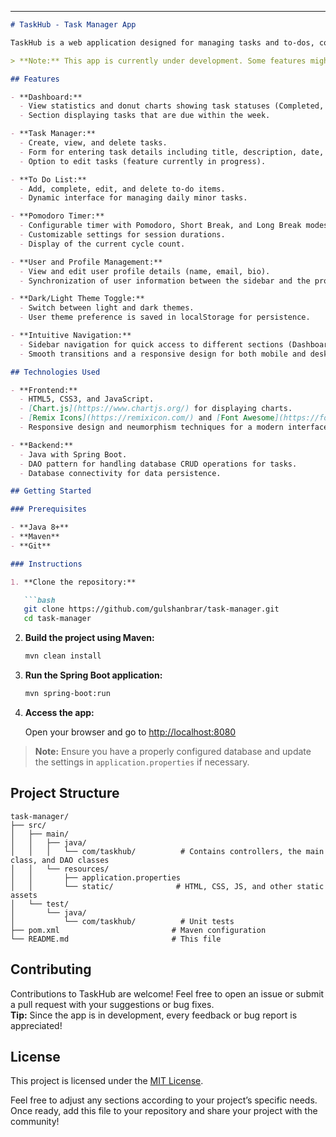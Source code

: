
---

```markdown
# TaskHub - Task Manager App

TaskHub is a web application designed for managing tasks and to-dos, connected to a database. The app features an interactive dashboard, a task manager, a to-do list, and a Pomodoro timer to help you organize and track your daily activities.

> **Note:** This app is currently under development. Some features might still be in progress or subject to changes.

## Features

- **Dashboard:**
  - View statistics and donut charts showing task statuses (Completed, In Progress, Not Started).
  - Section displaying tasks that are due within the week.

- **Task Manager:**
  - Create, view, and delete tasks.
  - Form for entering task details including title, description, date, priority, and status.
  - Option to edit tasks (feature currently in progress).

- **To Do List:**
  - Add, complete, edit, and delete to-do items.
  - Dynamic interface for managing daily minor tasks.

- **Pomodoro Timer:**
  - Configurable timer with Pomodoro, Short Break, and Long Break modes.
  - Customizable settings for session durations.
  - Display of the current cycle count.

- **User and Profile Management:**
  - View and edit user profile details (name, email, bio).
  - Synchronization of user information between the sidebar and the profile page.

- **Dark/Light Theme Toggle:**
  - Switch between light and dark themes.
  - User theme preference is saved in localStorage for persistence.

- **Intuitive Navigation:**
  - Sidebar navigation for quick access to different sections (Dashboard, To Do List, Task Manager, Pomodoro, Profile, Notifications).
  - Smooth transitions and a responsive design for both mobile and desktop devices.

## Technologies Used

- **Frontend:**
  - HTML5, CSS3, and JavaScript.
  - [Chart.js](https://www.chartjs.org/) for displaying charts.
  - [Remix Icons](https://remixicon.com/) and [Font Awesome](https://fontawesome.com/) for icons.
  - Responsive design and neumorphism techniques for a modern interface.

- **Backend:**
  - Java with Spring Boot.
  - DAO pattern for handling database CRUD operations for tasks.
  - Database connectivity for data persistence.

## Getting Started

### Prerequisites

- **Java 8+**
- **Maven**
- **Git**

### Instructions

1. **Clone the repository:**

   ```bash
   git clone https://github.com/gulshanbrar/task-manager.git
   cd task-manager
   ```

2. **Build the project using Maven:**

   ```bash
   mvn clean install
   ```

3. **Run the Spring Boot application:**

   ```bash
   mvn spring-boot:run
   ```

4. **Access the app:**

   Open your browser and go to [http://localhost:8080](http://localhost:8080)

> **Note:** Ensure you have a properly configured database and update the settings in `application.properties` if necessary.

## Project Structure

```
task-manager/
├── src/
│   ├── main/
│   │   ├── java/
│   │   │   └── com/taskhub/          # Contains controllers, the main class, and DAO classes
│   │   └── resources/
│   │       ├── application.properties
│   │       └── static/              # HTML, CSS, JS, and other static assets
│   └── test/
│       └── java/
│           └── com/taskhub/          # Unit tests
├── pom.xml                         # Maven configuration
└── README.md                       # This file
```

## Contributing

Contributions to TaskHub are welcome! Feel free to open an issue or submit a pull request with your suggestions or bug fixes.  
**Tip:** Since the app is in development, every feedback or bug report is appreciated!

## License

This project is licensed under the [MIT License](LICENSE).


Feel free to adjust any sections according to your project’s specific needs. Once ready, add this file to your repository and share your project with the community!
